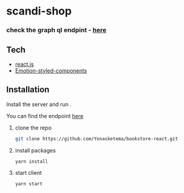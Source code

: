  # scandi-shop
 ### check the graph ql endpint - [here](https://github.com/Yonasketema/graphql-bookstore-api)

## Tech

- [react.js](https://reactjs.org/)
- [Emotion-styled-components](https://emotion.sh/docs/introduction)
 

## Installation

Install the server and run .

You can find the endpoint [here](https://github.com/Yonasketema/bookstore-api) 
 
1. clone the repo
   ```sh
   git clone https://github.com/Yonasketema/bookstore-react.git
   ```
2. install packages
   ```sh
   yarn install
   ```
3. start client
   ```sh
   yarn start
   ```
